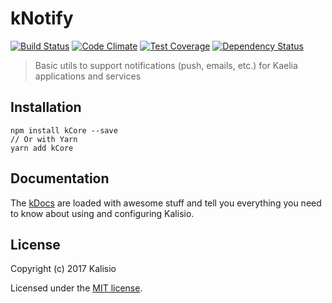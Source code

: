 # kNotify

[![Build Status](https://travis-ci.org/kalisio/kNotify.png?branch=master)](https://travis-ci.org/kalisio/kNotify)
[![Code Climate](https://codeclimate.com/github/kalisio/kNotify/badges/gpa.svg)](https://codeclimate.com/github/kalisio/kNotify)
[![Test Coverage](https://codeclimate.com/github/kalisio/kNotify/badges/coverage.svg)](https://codeclimate.com/github/kalisio/kNotify/coverage)
[![Dependency Status](https://img.shields.io/david/kalisio/kNotify.svg?style=flat-square)](https://david-dm.org/kalisio/kNotify)

> Basic utils to support notifications (push, emails, etc.) for Kaelia applications and services

## Installation

```
npm install kCore --save
// Or with Yarn
yarn add kCore
```

## Documentation

The [kDocs](https://kalisio.gitbooks.io/kalisio/) are loaded with awesome stuff and tell you everything you need to know about using and configuring Kalisio.

## License

Copyright (c) 2017 Kalisio

Licensed under the [MIT license](LICENSE).
